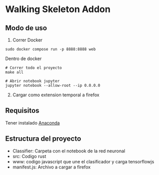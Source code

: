 # Walking Skeleton Addon

## Modo de uso
1. Correr 
Docker 
```
sudo docker compose run -p 8888:8888 web
```

Dentro de docker
```
# Correr todo el proyecto
make all

# Abrir notebook jupyter
jupyter notebook --allow-root --ip 0.0.0.0
```

2. Cargar como extension temporal a firefox

## Requisitos
Tener instalado [Anaconda](https://www.anaconda.com/)

## Estructura del proyecto 
- Classifier: Carpeta con el notebook de la red neuronal
- src: Codigo rust
- www: codigo javascript que une el clasificador y carga tensorflowjs
- manifest.js: Archivo a cargar a firefox

